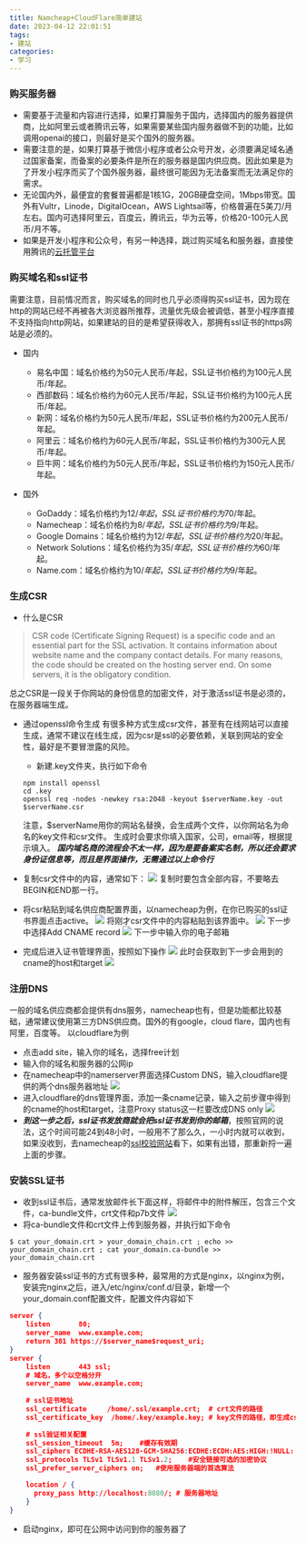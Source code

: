 ```yaml
---
title: Namcheap+CloudFlare简单建站
date: 2023-04-12 22:01:51
tags:
- 建站
categories: 
- 学习
---
```


### 购买服务器

- 需要基于流量和内容进行选择，如果打算服务于国内，选择国内的服务器提供商，比如阿里云或者腾讯云等，如果需要某些国内服务器做不到的功能，比如调用openai的接口，则最好是买个国外的服务器。
- 需要注意的是，如果打算基于微信小程序或者公众号开发，必须要满足域名通过国家备案，而备案的必要条件是所在的服务器是国内供应商。因此如果是为了开发小程序而买了个国外服务器，最终很可能因为无法备案而无法满足你的需求。
- 无论国内外，最便宜的套餐普遍都是1核1G，20GB硬盘空间，1Mbps带宽。国外有Vultr，Linode，DigitalOcean，AWS Lightsail等，价格普遍在5美刀/月左右。国内可选择阿里云，百度云，腾讯云，华为云等，价格20-100元人民币/月不等。
- 如果是开发小程序和公众号，有另一种选择，跳过购买域名和服务器，直接使用腾讯的[云托管平台](https://cloud.weixin.qq.com/)


### 购买域名和ssl证书

需要注意，目前情况而言，购买域名的同时也几乎必须得购买ssl证书，因为现在http的网站已经不再被各大浏览器所推荐，流量优先级会被调低，甚至小程序直接不支持指向http网站，如果建站的目的是希望获得收入，那拥有ssl证书的https网站是必须的。

- 国内
  - 易名中国：域名价格约为50元人民币/年起，SSL证书价格约为100元人民币/年起。
  - 西部数码：域名价格约为60元人民币/年起，SSL证书价格约为100元人民币/年起。
  - 新网：域名价格约为50元人民币/年起，SSL证书价格约为200元人民币/年起。
  - 阿里云：域名价格约为60元人民币/年起，SSL证书价格约为300元人民币/年起。
  - 巨牛网：域名价格约为50元人民币/年起，SSL证书价格约为150元人民币/年起。

- 国外
  - GoDaddy：域名价格约为$12/年起，SSL证书价格约为$70/年起。
  - Namecheap：域名价格约为$8/年起，SSL证书价格约为$9/年起。
  - Google Domains：域名价格约为$12/年起，SSL证书价格约为$20/年起。
  - Network Solutions：域名价格约为$35/年起，SSL证书价格约为$60/年起。
  - Name.com：域名价格约为$10/年起，SSL证书价格约为$9/年起。

### 生成CSR

- 什么是CSR
> CSR code (Certificate Signing Request) is a specific code and an essential part for the SSL activation. It contains information about website name and the company contact details. For many reasons, the code should be created on the hosting server end. On some servers, it is the obligatory condition.

  总之CSR是一段关于你网站的身份信息的加密文件，对于激活ssl证书是必须的，在服务器端生成。

- 通过openssl命令生成
  有很多种方式生成csr文件，甚至有在线网站可以直接生成，通常不建议在线生成，因为csr是ssl的必要依赖，关联到网站的安全性，最好是不要冒泄露的风险。
  - 新建.key文件夹，执行如下命令
  ```shell
  npm install openssl
  cd .key
  openssl req -nodes -newkey rsa:2048 -keyout $serverName.key -out $serverName.csr
  ```
  注意，$serverName用你的网站名替换，会生成两个文件，以你网站名为命名的key文件和csr文件。
  生成时会要求你填入国家，公司，email等，根据提示填入。
  ***国内域名商的流程会不太一样，因为是要备案实名制，所以还会要求身份证信息等，而且是界面操作，无需通过以上命令行***

- 复制csr文件中的内容，通常如下：
![](csr-content.png)
  复制时要包含全部内容，不要略去BEGIN和END那一行。

- 将csr粘贴到域名供应商配置界面，以namecheap为例，在你已购买的ssl证书界面点击active。
![](activate_ssl.png)
  将刚才csr文件中的内容粘贴到该界面中。
![](copy_csr.png)
  下一步中选择Add CNAME record
![](act_dcv_choice.png)
  下一步中输入你的电子邮箱

- 完成后进入证书管理界面，按照如下操作
![](act_done_1.png)
  此时会获取到下一步会用到的cname的host和target
![](cname_content.png)

### 注册DNS  
  一般的域名供应商都会提供有dns服务，namecheap也有，但是功能都比较基础，通常建议使用第三方DNS供应商。国外的有google，cloud flare，国内也有阿里，百度等。
  以cloudflare为例
- 点击add site，输入你的域名，选择free计划
- 输入你的域名和服务器的公网ip
- 在namecheap中的namerserver界面选择Custom DNS，输入cloudflare提供的两个dns服务器地址
![](namecheap_dns.png)
- 进入cloudflare的dns管理界面，添加一条cname记录，输入之前步骤中得到的cname的host和target，注意Proxy status这一栏要改成DNS only
![](cloudflare_dns.png)
- ***到这一步之后，ssl证书发放商就会把ssl证书发到你的邮箱***，按照官网的说法，这个时间可能24到48小时，一般用不了那么久，一小时内就可以收到，如果没收到，去namecheap的[ssl校验网站](https://decoder.link/)看下，如果有出错，那重新捋一遍上面的步骤。

### 安装SSL证书

- 收到ssl证书后，通常发放邮件长下面这样，将邮件中的附件解压，包含三个文件，ca-bundle文件，crt文件和p7b文件
![](ssl_email.png)
- 将ca-bundle文件和crt文件上传到服务器，并执行如下命令
```shell
$ cat your_domain.crt > your_domain_chain.crt ; echo >> your_domain_chain.crt ; cat your_domain.ca-bundle >> your_domain_chain.crt
```
- 服务器安装ssl证书的方式有很多种，最常用的方式是nginx，以nginx为例，安装完nginx之后，进入/etc/nginx/conf.d/目录，新增一个your_domain.conf配置文件，配置文件内容如下
```json
server {
    listen       80;
    server_name  www.example.com;
    return 301 https://$server_name$request_uri;
}
server {
    listen       443 ssl;
    # 域名，多个以空格分开
    server_name  www.example.com;
    
    # ssl证书地址
    ssl_certificate     /home/.ssl/example.crt;  # crt文件的路径
    ssl_certificate_key  /home/.key/example.key; # key文件的路径，即生成csr文件步骤中的key文件
    
    # ssl验证相关配置
    ssl_session_timeout  5m;    #缓存有效期
    ssl_ciphers ECDHE-RSA-AES128-GCM-SHA256:ECDHE:ECDH:AES:HIGH:!NULL:!aNULL:!MD5:!ADH:!RC4;    #加密算法
    ssl_protocols TLSv1 TLSv1.1 TLSv1.2;    #安全链接可选的加密协议
    ssl_prefer_server_ciphers on;   #使用服务器端的首选算法

    location / {
      proxy_pass http://localhost:8080/; # 服务器地址
    }
}
```
- 启动nginx，即可在公网中访问到你的服务器了